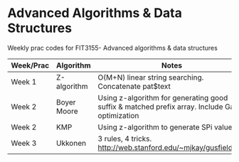 # Advanced Algorithms & Data Structures
Weekly prac codes for FIT3155- Advanced algorithms & data structures

| Week/Prac | Algorithm | Notes |
|-----------|-----------|-------|
| Week 1 | Z-algorithm | O(M+N) linear string searching. Concatenate pat$text |
| Week 2 | Boyer Moore | Using z-algorithm for generating good suffix & matched prefix array. Include Galil's optimization |
| Week 2 | KMP | Using z-algorithm to generate SPi values | 
| Week 3 | Ukkonen | 3 rules, 4 tricks. http://web.stanford.edu/~mjkay/gusfield.pdf | 

